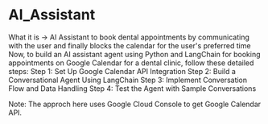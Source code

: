 # AI_Assistant
What it is -> AI Assistant to book dental appointments by communicating with the user and finally blocks the calendar for the user's preferred time
Now, to build an AI assistant agent using Python and LangChain for booking appointments on Google Calendar for a dental clinic, follow these detailed steps:
Step 1: Set Up Google Calendar API Integration
Step 2: Build a Conversational Agent Using LangChain
Step 3: Implement Conversation Flow and Data Handling
Step 4: Test the Agent with Sample Conversations

Note: The approch here uses Google Cloud Console to get Google Calendar API. 
